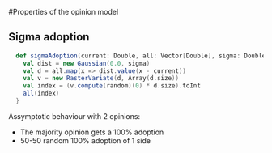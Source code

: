 
#Properties of the opinion model

## Sigma adoption

```scala
  def sigmaAdoption(current: Double, all: Vector[Double], sigma: Double, random: Random): Double = {
    val dist = new Gaussian(0.0, sigma)
    val d = all.map(x => dist.value(x - current))
    val v = new RasterVariate(d, Array(d.size))
    val index = (v.compute(random)(0) * d.size).toInt
    all(index)
  }
```

Assymptotic behaviour with 2 opinions:
 - The majority opinion gets a 100% adoption
 - 50-50 random 100% adoption of 1 side



